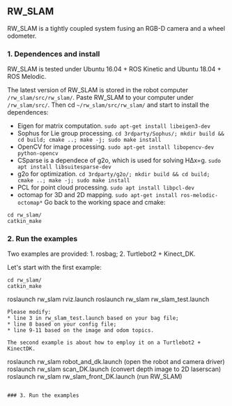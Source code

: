 ## RW_SLAM
RW_SLAM is a tightly coupled system fusing an RGB-D camera and a wheel odometer. 
### 1. Dependences and install
RW_SLAM is tested under Ubuntu 16.04 + ROS Kinetic and Ubuntu 18.04 + ROS Melodic. 

The latest version of RW_SLAM is stored in the robot computer `/rw_slam/src/rw_slam/`. Paste RW_SLAM to your computer under `/rw_slam/src/`. Then cd `~/rw_slam/src/rw_slam/` and start to install the dependences:
* Eigen for matrix computation. `sudo apt-get install libeigen3-dev`
* Sophus for Lie group processing. `cd 3rdparty/Sophus/; mkdir build && cd build; cmake ..; make -j; sudo make install `
* OpenCV for image processing. `sudo apt-get install libopencv-dev python-opencv`
* CSparse is a dependece of g2o, which is used for solving HΔx=g. `sudo apt install libsuitesparse-dev`
* g2o for optimization. `cd 3rdparty/g2o/; mkdir build && cd build; cmake ..; make -j; sudo make install`
* PCL for point cloud processing. `sudo apt install libpcl-dev`
* octomap for 3D and 2D mapping. `sudo apt-get install ros-melodic-octomap*`
Go back to the working space and cmake:
```
cd rw_slam/
catkin_make
```
### 2. Run the examples

Two examples are provided: 1. rosbag; 2. Turtlebot2 + Kinect_DK.

Let's start with the first example:
```
cd rw_slam/
catkin_make
```
roslaunch rw_slam rviz.launch
roslaunch rw_slam rw_slam_test.launch
```
Please modify:
* line 3 in rw_slam_test.launch based on your bag file;
* line 8 based on your config file;
* line 9-11 based on the image and odom topics.

The second example is about how to employ it on a Turtlebot2 + KinectDK.
```
roslaunch rw_slam robot_and_dk.launch      (open the robot and camera driver)
roslaunch rw_slam scan_DK.launch           (convert depth image to 2D laserscan)
roslaunch rw_slam rw_slam_front_DK.launch  (run RW_SLAM)
```

### 3. Run the examples






